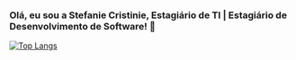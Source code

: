 ### Olá, eu sou a Stefanie Cristinie, Estagiário de TI | Estagiário de Desenvolvimento de Software! 👋

[![Top Langs](https://github-readme-stats.vercel.app/api/top-langs/?username=stefaniecristinie&layout=compact&langs_count=16&theme=radical)](https://github.com/stefaniecristinie)
